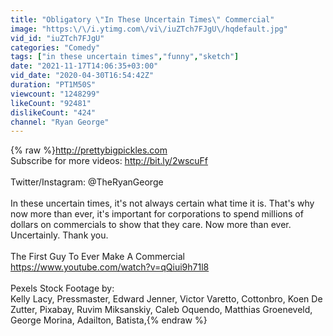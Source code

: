 ```yaml
---
title: "Obligatory \"In These Uncertain Times\" Commercial"
image: "https:\/\/i.ytimg.com\/vi\/iuZTch7FJgU\/hqdefault.jpg"
vid_id: "iuZTch7FJgU"
categories: "Comedy"
tags: ["in these uncertain times","funny","sketch"]
date: "2021-11-17T14:06:35+03:00"
vid_date: "2020-04-30T16:54:42Z"
duration: "PT1M50S"
viewcount: "1248299"
likeCount: "92481"
dislikeCount: "424"
channel: "Ryan George"
---
```

{% raw %}<a rel="nofollow" target="blank" href="http://prettybigpickles.com">http://prettybigpickles.com</a><br />Subscribe for more videos: <a rel="nofollow" target="blank" href="http://bit.ly/2wscuFf">http://bit.ly/2wscuFf</a><br /><br />Twitter/Instagram: @TheRyanGeorge<br /><br />In these uncertain times, it's not always certain what time it is. That's why now more than ever, it's important for corporations to spend millions of dollars on commercials to show that they care. Now more than ever. Uncertainly. Thank you. <br /><br />The First Guy To Ever Make A Commercial<br /><a rel="nofollow" target="blank" href="https://www.youtube.com/watch?v=qQiui9h71l8">https://www.youtube.com/watch?v=qQiui9h71l8</a><br /><br />Pexels Stock Footage by:<br />Kelly Lacy, Pressmaster, Edward Jenner, Victor Varetto, Cottonbro, Koen De Zutter, Pixabay, Ruvim Miksanskiy, Caleb Oquendo, Matthias Groeneveld, George Morina, Adailton, Batista,{% endraw %}
